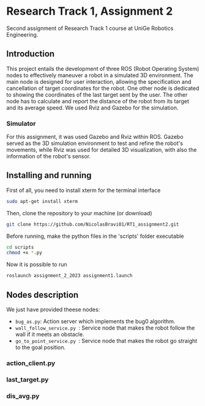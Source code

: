  # Research Track 1, Assignment 2
Second assignment of Research Track 1 course at UniGe Robotics Engineering.

## Introduction
This project entails the development of three ROS (Robot Operating System) nodes to effectively maneuver a robot in a simulated 3D environment. The main node is designed for user interaction, allowing the specification and cancellation of target coordinates for the robot. One other node is dedicated to showing the coordinates of the last target sent by the user. The other node has to calculate and report the distance of the robot from its target and its average speed. We used Rviz and Gazebo for the simulation.

### Simulator
For this assignment, it was used Gazebo and Rviz within ROS. Gazebo served as the 3D simulation environment to test and refine the robot's movements, while Rviz was used for detailed 3D visualization, with also the information of the robot's sensor.

## Installing and running
First of all, you need to install xterm for the terminal interface
```bash
sudo apt-get install xterm
```

Then, clone the repository to your machine (or download)
```bash
git clone https://github.com/NicolasBravi01/RT1_assignment2.git
```
Before running, make the python files in the 'scripts' folder executable
```bash
cd scripts
chmod +x *.py
```

Now it is possible to run
```bash
roslaunch assignment_2_2023 assignment1.launch
```


## Nodes description
We just have provided theese nodes:
  - `bug_as.py`: Action server which implements the bug0 algorithm.
  - `wall_follow_service.py `: Service node that makes the robot follow the wall if it meets an obstacle.
  - `go_to_point_service.py `: Service node that makes the robot go straight to the goal position.

### action_client.py

### last_target.py

### dis_avg.py
